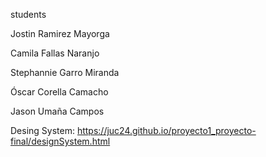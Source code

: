 students

Jostin Ramirez Mayorga

Camila Fallas Naranjo

Stephannie Garro Miranda

Óscar Corella Camacho

Jason Umaña Campos

Desing System: https://juc24.github.io/proyecto1_proyecto-final/designSystem.html
